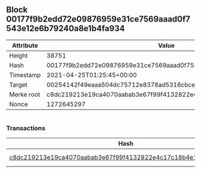 ## Block 00177f9b2edd72e09876959e31ce7569aaad0f7543e12e6b79240a8e1b4fa934

Attribute | Value
--- | ---
Height | 38751
Hash | 00177f9b2edd72e09876959e31ce7569aaad0f7543e12e6b79240a8e1b4fa934
Timestamp | 2021-04-25T01:25:45+00:00
Target | 00254142f49eaaa504dc75712e8378ad5316cbcead634704b3734b6271167cc4
Merke root | c8dc219213e19ca4070aabab3e67f99f4132822e4c17c18b4e129fc6b2fe1e27
Nonce | 1272645297

```

```

### Transactions

Hash | Amount
--- | ---
[c8dc219213e19ca4070aabab3e67f99f4132822e4c17c18b4e129fc6b2fe1e27](c8dc219213e19ca4070aabab3e67f99f4132822e4c17c18b4e129fc6b2fe1e27.md) | 10.00000000 SKEPTI 
